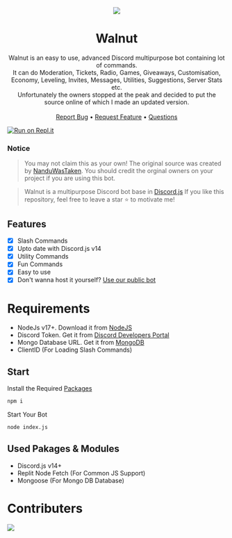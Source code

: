 <!-- Banner -->
<center><a herf="https://github.com/NanduWasTaken/Walnut-Discord-Bot/tree/main#walnut"><img src="https://capsule-render.vercel.app/api?type=waving&color=gradient&height=200&section=header&text=Walnut&fontSize=80&fontAlignY=35&animation=twinkling&fontColor=gradient" /></a></center>

<!-- Logo -->

<!-- Title & Description -->
  <h1 align="center">Walnut</h1>

  <p align="center">
    Walnut is an easy to use, advanced Discord multipurpose bot containing lot of commands.<br> It can do Moderation, Tickets, Radio, Games, Giveaways, Customisation, Economy, Leveling, Invites, Messages, Utilities, Suggestions, Server Stats etc.<br> Unfortunately the owners stopped at the peak and decided to put the source online of which I made an updated version.
    <br />
    <br />
    <a href="https://github.com/nanduwastaken/walnut-discord-bot/issues">Report Bug</a>
    <bold>•</bold>
    <a href="https://github.com/nanduwastaken/walnut-discord-bot/issues">Request Feature</a>  
    <bold>•</bold>
    <a href="https://github.com/nanduwastaken/walnut-discord-bot/issues">Questions</a>
  </p>
</p>

[![Run on Repl.it](https://repl.it/badge/github/NanduWasTaken/Walnut-Discord-Bot)](https://replit.com/@NanduWasTaken/Walnuut?v=1)

### Notice

> You may not claim this as your own! The original source was created by [NanduWasTaken](https://github.com/NanduWasTaken). You should credit the orginal owners on your project if you are using this bot.

> Walnut is a multipurpose Discord bot base in [Discord.js](https://github.com/Discordjs/discordjs)
> If you like this repository, feel free to leave a star ⭐ to motivate me!

<!-- Features -->

## Features

- [x] Slash Commands
- [x] Upto date with Discord.js v14
- [x] Utility Commands
- [x] Fun Commands
- [x] Easy to use
- [x] Don't wanna host it yourself? [Use our public bot](https://discord.com/api/oauth2/authorize?client_id=&permissions=8&scope=bot%20applications.commands)

# Requirements

- NodeJs v17+. Download it from [NodeJS](https://nodejs.org/en/download/current)
- Discord Token. Get it from [Discord Developers Portal](https://discord.com/developers/applications)
- Mongo Database URL. Get it from [MongoDB](https://cloud.mongodb.com/v2/635277bf9f5c7b5620db28a4#clusters)
- ClientID (For Loading Slash Commands)

## Start

Install the Required [Packages](https://github.com/NanduWasTaken/Walnut-Discord-Bot/tree/main#used-pakages--modules)

```bash
npm i
```

Start Your Bot

```bash
node index.js
```

## Used Pakages & Modules

- Discord.js v14+
- Replit Node Fetch (For Common JS Support)
- Mongoose (For Mongo DB Database)

# Contributers

<a href="https://github.com/nanduwastaken/Walnut-Discord-Bot/graphs/contributors">
  <img src="https://contrib.rocks/image?repo=nanduwastaken/Walnut-Discord-Bot" />
</a>
